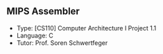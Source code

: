 ## MIPS Assembler
- Type: [CS110] Computer Architecture I Project 1.1
- Language: C
- Tutor: Prof. Soren Schwertfeger
